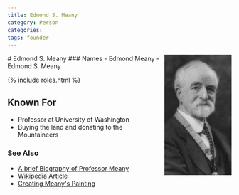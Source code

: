 ```yaml
---
title: Edmond S. Meany
category: Person
categories:
tags: founder
---
```

<img src="img/1920s-Edmond_S_Meany.jpg" style="width: 30%" align="right">
# Edmond S. Meany
### Names
- Edmond Meany
- Edmond S. Meany

{% include roles.html %}

## Known For
- Professor at University of Washington
- Buying the land and donating to the Mountaineers

### See Also
- [A brief Biography of Professor Meany](https://www.mountaineers.org/locations-lodges/meany-lodge/history/edmond-s-meany)
- [Wikipedia Article](https://en.wikipedia.org/wiki/Edmond_S._Meany)
- [Creating Meany's Painting](/img/1936-Anna-Rogers-Painting-Of-Meany.pdf)